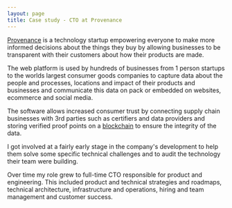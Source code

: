 ```yaml
---
layout: page
title: Case study - CTO at Provenance
---
```


[Provenance](http://provenance.org/) is a technology startup empowering everyone to make more informed decisions about the things they buy by allowing businesses to be transparent with their customers about how their products are made.

The web platform is used by hundreds of businesses from 1 person startups to the worlds largest consumer goods companies to capture data about the people and processes, locations and impact of their products and businesses and communicate this data on pack or embedded on websites, ecommerce and social media.

The software allows increased consumer trust by connecting supply chain businesses with 3rd parties such as certifiers and data providers and storing verified proof points on a [blockchain](https://www.provenance.org/technology) to ensure the integrity of the data.

I got involved at a fairly early stage in the company's development to help them solve some specific technical challenges and to audit the technology their team were building. 

Over time my role grew to full-time CTO responsible for product and engineering. This included product and technical strategies and roadmaps, technical architecture, infrastructure and operations, hiring and team management and customer success. 
